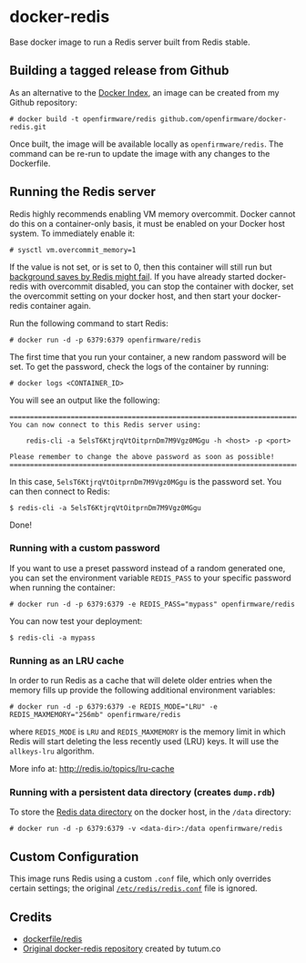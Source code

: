# docker-redis

Base docker image to run a Redis server built from Redis stable.

## Building a tagged release from Github

As an alternative to the [Docker Index](https://index.docker.io/), an image can be created from my Github repository:

	# docker build -t openfirmware/redis github.com/openfirmware/docker-redis.git

Once built, the image will be available locally as `openfirmware/redis`. The command can be re-run to update the image with any changes to the Dockerfile.

## Running the Redis server

Redis highly recommends enabling VM memory overcommit. Docker cannot do this on a container-only basis, it must be enabled on your Docker host system. To immediately enable it:

	# sysctl vm.overcommit_memory=1

If the value is not set, or is set to 0, then this container will still run but [background saves by Redis might fail](http://redis.io/topics/faq#background-saving-is-failing-with-a-fork-error-under-linux-even-if-i39ve-a-lot-of-free-ram). If you have already started docker-redis with overcommit disabled, you can stop the container with docker, set the overcommit setting on your docker host, and then start your docker-redis container again.

Run the following command to start Redis:

	# docker run -d -p 6379:6379 openfirmware/redis

The first time that you run your container, a new random password will be set. To get the password, check the logs of the container by running:

	# docker logs <CONTAINER_ID>

You will see an output like the following:

	========================================================================
	You can now connect to this Redis server using:

	    redis-cli -a 5elsT6KtjrqVtOitprnDm7M9Vgz0MGgu -h <host> -p <port>

	Please remember to change the above password as soon as possible!
	========================================================================

In this case, `5elsT6KtjrqVtOitprnDm7M9Vgz0MGgu` is the password set. You can then connect to Redis:

	$ redis-cli -a 5elsT6KtjrqVtOitprnDm7M9Vgz0MGgu

Done!

### Running with a custom password

If you want to use a preset password instead of a random generated one, you can set the environment variable `REDIS_PASS` to your specific password when running the container:

	# docker run -d -p 6379:6379 -e REDIS_PASS="mypass" openfirmware/redis

You can now test your deployment:

	$ redis-cli -a mypass

### Running as an LRU cache

In order to run Redis as a cache that will delete older entries when the memory fills up provide the following additional environment variables:

	# docker run -d -p 6379:6379 -e REDIS_MODE="LRU" -e REDIS_MAXMEMORY="256mb" openfirmware/redis

where `REDIS_MODE` is `LRU` and `REDIS_MAXMEMORY` is the memory limit in which Redis will start deleting the less recently used (LRU) keys. It will use the `allkeys-lru` algorithm.

More info at: http://redis.io/topics/lru-cache

### Running with a persistent data directory (creates `dump.rdb`)

To store the [Redis data directory](http://redis.io/topics/persistence) on the docker host, in the `/data` directory:

	# docker run -d -p 6379:6379 -v <data-dir>:/data openfirmware/redis

## Custom Configuration

This image runs Redis using a custom `.conf` file, which only overrides certain settings; the original [`/etc/redis/redis.conf`](http://download.redis.io/redis-stable/redis.conf) file is ignored.

## Credits

* [dockerfile/redis](https://github.com/dockerfile/redis)
* [Original docker-redis repository](https://github.com/tutumcloud/tutum-docker-redis) created by tutum.co
